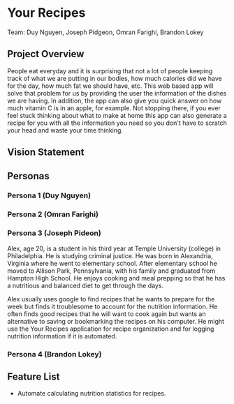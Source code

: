 # Your Recipes
Team: Duy Nguyen, Joseph Pidgeon, Omran Farighi, Brandon Lokey

## Project Overview

People eat everyday and it is surprising that not a lot of people keeping track of what we are putting in our bodies, how much calories did we have for the day, how much fat we should have, etc. This web based app will solve that problem for us by providing the user the information of the dishes we are having. In addition, the app can also give you quick answer on how much vitamin C is in an apple, for example. Not stopping there, if you ever feel stuck thinking about what to make at home this app can also generate a recipe for you with all the information you need so you don't have to scratch your head and waste your time thinking.

## Vision Statement


## Personas

### Persona 1 (Duy Nguyen)

### Persona 2 (Omran Farighi)

### Persona 3 (Joseph Pideon)

Alex, age 20, is a student in his third year at Temple University (college) in Philadelphia. He is studying criminal justice. He was born in Alexandria, Virginia where he went to elementary school. After elementary school he moved to Allison Park, Pennsylvania, with his family and graduated from Hampton High School. He enjoys cooking and meal prepping so that he has a nutritious and balanced diet to get through the days.

Alex usually uses google to find recipes that he wants to prepare for the week but finds it troublesome to account for the nutrition information. He often finds good recipes that he will want to cook again but wants an alternative to saving or bookmarking the recipes on his computer. He might use the Your Recipes application for recipe organization and for logging nutrition information if it is automated.


### Persona 4 (Brandon Lokey)

## Feature List

- Automate calculating nutrition statistics for recipes.
